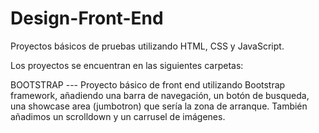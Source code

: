# Design-Front-End
Proyectos básicos de pruebas utilizando HTML, CSS y JavaScript.

Los proyectos se encuentran en las siguientes carpetas:

BOOTSTRAP --- Proyecto básico de front end utilizando Bootstrap framework, añadiendo una barra de navegación, un botón de busqueda, una showcase area (jumbotron) que sería la zona de arranque. También añadimos un scrolldown y un carrusel de imágenes. 
